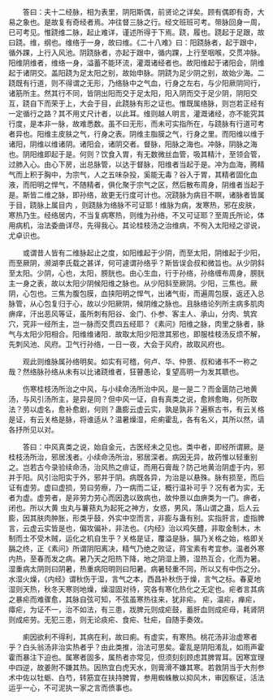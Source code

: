 <!-- { "loadSidebar": true } -->
　　答曰：夫十二经脉，相为表里，阴阳斯偶，前贤论之详矣。顾有偶即有奇，大易之象也。是故复有奇经者焉。冲往督三脉之行。经文班班可考。带脉回身一周，已可考见。惟跷维二脉，起止难详，谨述所得于下焉。跷，履也。跷起于足跟，故曰跷。维，纲也。维络于一身，故曰维。《二十八难》曰：阳跷脉者，起于跟中，循外踝，上行入风池。阴跷脉者，亦起于跟中，循内踝，上行至咽喉，交贯冲脉。阳维阴维者，维络一身，溢蓄不能环流，灌溉诸经者也。故阳维起于诸阳会，阴维起于诸阴交。盖阳跷为足太阳之别，故始申脉。阴跷为足少阴之别，故始少海。二跷既有行道，则不得谓之无形，乃络脉中之气血，行身之左右，与少阳厥阴同行，诸筋所主。然其行不同，皆阴出阳而交于足太阳，阳入阴而交于足少阴，阴阳交互，跷自下而荣于上，大会于目，此跷脉有形之证也。惟既属络脉，则岂若正经有一定循行之路？其不用丈尺计者，以此耳。维则越人明言，灌溉诸经，亦不能究其行度，是本非一脉，故难悉数。虽不曰无形，而未可实指所在，与跷脉有行道可考者异也。阳维主皮肤之气，行身之表。阴维主脂膜之气，行身之里。而阳维以维于诸阳，阴维以维诸阴。诸阳会，诸阴交者。督脉，阳脉之海也。冲脉，阴脉之海也。阴阳维即起于是。何则？饮食入胃，有无数微丝血管，吸其精汁，至领会管，过肺入心。由心下房，出总脉管，以达于督脉，阳维者当起于是。冲为血海，腾精气而上积于胸中，为宗气，人之五味杂投，奚能无毒？谷入于胃，其精者固化血液，而阳明之悍气，不随精者，俱化聚于宗气之区，然后散布周身，阴维者当起于是。斯皆二维之脉，即孙络，故更无行度可计也。况跷脉为病目不瞑，诸脉者皆属于目，跷脉上属目内 ，则跷脉为络脉不可证耶！维脉为病，发寒热，邪在皮肤，寒热乃生。经络居内，不当复病寒热，则维为孙络，不又可证耶？至周氏所论，体用病机，治法委曲详尽，先得我心。其论桂枝汤之治维病，不徇入太阳经之谬说，尤卓识也。

　　或谓昔人皆有二维脉起止之度，如阳维起于少阴，而至太阳，阴维起于少阳，而至厥阴，濒湖李氏载之甚详，何可遽谓孙络乎？斯皆误会叔和微旨也。从少阴斜至太阳。少阴，心也，太阳，膀胱也。由心生血，行于孙络，孙络缠布周身，膀胱主一身之表，故以太阳少阴候阳维之脉也。从少阳斜至厥阴。少阳，三焦也。厥阴，心包也。三焦为腹包膜，血挟阳明之悍气，出诸气街，而遍周包膜，返还入总脉管，从心包复归于心，故以少阳厥阴，候阴维之脉也。且脉络论列所主病多肌肉痹痒，汗出恶风等证，虽所刺有阳谷、金门、仆参、客主人、承山，分肉、筑宾穴，究非一经所主，岂一脉而交贯四五经耶？《素问》阳维之脉，肉里之脉者，脉气与太阳少阳相合。阳维维诸阳．故取太阳少阳泄其邪也，即服桂枝汤反烦不解，先刺风池、风府。卫气行孙络，一日一夜，大会于风府，故取风府也。

　　观此则维脉属孙络明矣。如实有可稽，何卢、华、仲景、叔和诸书不一称之哉？然络脉孙络从未有以比诸跷维者，狂瞽愚论，复望高明一为发其聩也。

　　伤寒桂枝汤所治之中风，与小续命汤所治中风，是一是二？而金匮防己地黄汤，与风引汤所主，是异是同？但中风一证，自有真类之说，愈辨愈晦，何所取法？劳以虚名，愈补愈剧，何则？蛊膨云虚云实，孰是孰非？遍察古书，有云关格是证，有云关格是脉，将谁适从？温暑燥湿，疟痢霍乱，各有名义，其所以然，请各抒所见以对。

　　答曰：中风真类之说，始自金元，古医经未之见也。类中者，即经所谓厥。是桂枝汤所治，邪居浅者。小续命汤所治，邪居深者。病因无异，故药惟以轻重别之。岂若古今录验续命汤，治风热之痱证，而用石膏哉？防己地黄治阴虚于内，邪并于阳。风引治阳实于外，邪并于阴。病既各异，为治是以悬殊。脉有损至，而后证有虚劳。虚曰虚损，劳曰劳瘵，乃一病而二证，概行温补可乎？况有者为实，无者为虚。虚劳者，是非劳力劳心而因逸以致病也，故仲景以血痹类为一门。痹者，闭也。所以大黄 虫丸与薯蓣丸为起死之神方，女惑，男风，落山谓之蛊，后人云膨，因其肤肉肿胀，形类乎鼓，外实中空而言，非膨与蛊有别。实指肝言，虚指脾言，云虚云实皆是也，偏攻偏补，非法也。《内经》治以鸡矢醴，非取金制木，木制而土不受木贼，运化之机自生乎？关格是证，覆溢是脉，膈乃关格之始，格即关膈之终，正《素问》所谓阴阳离决，精气乃绝之败证，蒋宝素有考宜参。温者外寒内热，至春而发之病。暑乃天之阳热下降，地之阴湿上腾，湿热互合，化而为暑。湿重病太阴则曰阴暑，热重病阳明则曰阳暑。病暑轻重不同，所以又有中伤之分。水湿火燥，《内经》谓秋伤于湿，言气之本，西昌补秋伤于燥，言气之标。春夏地湿则天热，秋冬天寒则地燥，燥湿固对待，究各有寒化热化之无定也。疟者言其病之暴疟而难骤愈，其脉自弦可知，不弦虽寒热往来，犹非疟。 疟，温疟，瘅疟，瘴疟，为证不一，治不如法，有三患，戕脾元则成疟鼓，蓄肝血则成疟母，耗肾阴则成疟劳。无犯三患，则无论痰疟、食疟、牡疟，自随手奏效。

　　痢因欲利不得利，其病在利，故曰痢。有虚实，有寒热。桃花汤非治虚寒者乎？白头翁汤非治实热者乎？由此类推，治法可思矣。霍乱是阴阳淆乱，如雨声霍霍而暴注下迫也。属寒者固多，属热者亦常见，但须刻刻顾虑其脾胃耳。因寒宜理中四逆，故姜附不嫌其热。因热宜白虎天水，则膏滑不嫌其寒。若救阴当于大剂参术中佐以牡蛎、白芍，转筋宜在扶持脾胃，参用蜘蛛散以抑风木，审因察证，活法运乎一心，不可泥执一家之言而偾事也。

　　

